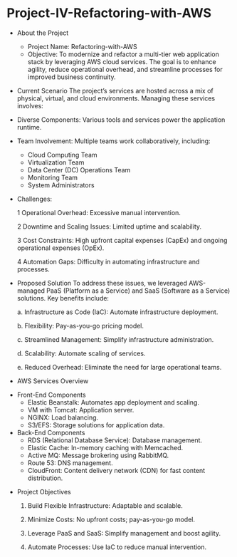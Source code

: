 # Project-IV-Refactoring-with-AWS

* About the Project
  * Project Name: Refactoring-with-AWS
  * Objective: To modernize and refactor a multi-tier web application stack by leveraging AWS cloud services. The goal is to enhance agility, reduce operational overhead, and streamline processes for improved business continuity.
 
* Current Scenario
The project’s services are hosted across a mix of physical, virtual, and cloud environments. Managing these services involves:

* Diverse Components: Various tools and services power the application runtime.
* Team Involvement: Multiple teams work collaboratively, including:
  - Cloud Computing Team
  - Virtualization Team
  - Data Center (DC) Operations Team
  - Monitoring Team
  - System Administrators

* Challenges:
  
   1 Operational Overhead: Excessive manual intervention.
  
   2 Downtime and Scaling Issues: Limited uptime and scalability.
 
   3 Cost Constraints: High upfront capital expenses (CapEx) and ongoing operational expenses (OpEx).
 
   4 Automation Gaps: Difficulty in automating infrastructure and processes.

 * Proposed Solution
To address these issues, we leveraged AWS-managed PaaS (Platform as a Service) and SaaS (Software as a Service) solutions. Key benefits include:

   a. Infrastructure as Code (IaC): Automate infrastructure deployment.
   
   b. Flexibility: Pay-as-you-go pricing model.
   
   c. Streamlined Management: Simplify infrastructure administration.
   
   d. Scalability: Automate scaling of services.
   
   e. Reduced Overhead: Eliminate the need for large operational teams.

* AWS Services Overview
 - Front-End Components
   * Elastic Beanstalk: Automates app deployment and scaling.
   * VM with Tomcat: Application server.
   * NGINX: Load balancing.
   * S3/EFS: Storage solutions for application data.
 - Back-End Components
   * RDS (Relational Database Service): Database management.
   * Elastic Cache: In-memory caching with Memcached.
   * Active MQ: Message brokering using RabbitMQ.
   * Route 53: DNS management.
   * CloudFront: Content delivery network (CDN) for fast content distribution.
  
  * Project Objectives
    
    1. Build Flexible Infrastructure: Adaptable and scalable.

    2. Minimize Costs: No upfront costs; pay-as-you-go model.
       
    3. Leverage PaaS and SaaS: Simplify management and boost agility.
   
    4. Automate Processes: Use IaC to reduce manual intervention.

